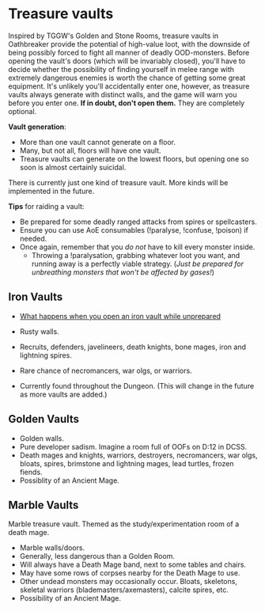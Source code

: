 # Treasure vaults

Inspired by TGGW's Golden and Stone Rooms, treasure vaults in Oathbreaker
provide the potential of high-value loot, with the downside of being possibly
forced to fight all manner of deadly OOD-monsters. Before opening the vault's
doors (which will be invariably closed), you'll have to decide whether the
possibility of finding yourself in melee range with extremely dangerous enemies
is worth the chance of getting some great equipment. It's unlikely you'll
accidentally enter one, however, as treasure vaults always generate with
distinct walls, and the game will warn you before you enter one. **If in doubt,
don't open them.** They are completely optional.

**Vault generation**:
- More than one vault cannot generate on a floor.
- Many, but not all, floors will have one vault.
- Treasure vaults can generate on the lowest floors, but opening one so soon is
  almost certainly suicidal.

There is currently just one kind of treasure vault. More kinds will be
implemented in the future.

**Tips** for raiding a vault:
- Be prepared for some deadly ranged attacks from spires or spellcasters.
- Ensure you can use AoE consumables (!paralyse, !confuse, !poison) if needed.
- Once again, remember that you *do not* have to kill every monster inside.
  - Throwing a !paralysation, grabbing whatever loot you want, and running away
    is a perfectly viable strategy. (*Just be prepared for unbreathing monsters
    that won't be affected by gases!*)

## Iron Vaults

- [What happens when you open an iron vault while
  unprepared](https://tilde.team/~kiedtl/images/rl/jul01-iron-vaults.png)

- Rusty walls.
- Recruits, defenders, javelineers, death knights, bone mages, iron and
  lightning spires.
- Rare chance of necromancers, war olgs, or warriors.
- Currently found throughout the Dungeon. (This will change in the future as
  more vaults are added.)

## Golden Vaults

- Golden walls.
- Pure developer sadism. Imagine a room full of OOFs on D:12 in DCSS.
- Death mages and knights, warriors, destroyers, necromancers, war olgs, bloats,
  spires, brimstone and lightning mages, lead turtles, frozen fiends.
- Possiblity of an Ancient Mage.

## Marble Vaults

Marble treasure vault. Themed as the study/experimentation room of a death mage.

- Marble walls/doors.
- Generally, less dangerous than a Golden Room.
- Will always have a Death Mage band, next to some tables and chairs.
- May have some rows of corpses nearby for the Death Mage to use.
- Other undead monsters may occasionally occur. Bloats, skeletons, skeletal
  warriors (blademasters/axemasters), calcite spires, etc.
- Possibility of an Ancient Mage.

